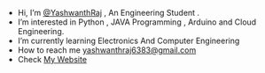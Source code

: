 - Hi, I’m <a href="https://yashwanthraj.github.io/YashwanthRaj/">@YashwanthRaj</a> , An Engineering Student . 
- I’m interested in Python , JAVA Programming , Arduino and Cloud Engineering.
- I’m currently learning Electronics And Computer Engineering
- How to reach me yashwanthraj6383@gmail.com
- Check <a href="https://yashwanthraj.github.io/YashwanthRaj/"> My Website </a>

<!---
YashwanthRaj/YashwanthRaj is a ✨ special ✨ repository because its `README.md` (this file) appears on your GitHub profile.
You can click the Preview link to take a look at your changes.
--->
